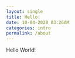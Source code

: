 ```yaml
---
layout: single
title: Hello!
date: 10-04-2020 03:26AM
categories: intro
permalink: /about
---
```

Hello World!
